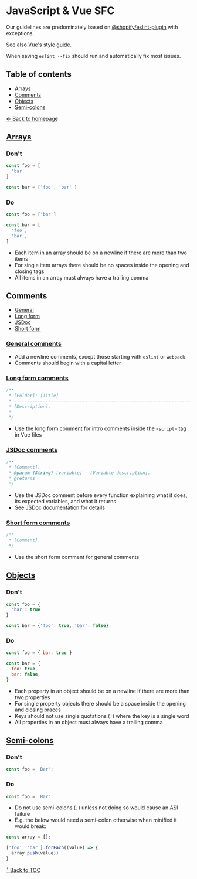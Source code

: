 # JavaScript & Vue SFC

Our guidelines are predominately based on [@shopify/eslint-plugin](https://github.com/Shopify/web-configs/tree/main/packages/eslint-plugin) with exceptions.

See also [Vue's style guide](https://v3.vuejs.org/style-guide/).

When saving `eslint --fix` should run and automatically fix most issues.

## Table of contents

* [Arrays](#arrays)
* [Comments](#comments)
* [Objects](#objects)
* [Semi-colons](#semi-colons)

[← Back to homepage](../README.md)

## [Arrays](#arrays)

### Don't

```js
const foo = [
  'bar'
]

const bar = ['foo', 'bar' ]
```

### Do

```js
const foo = ['bar']

const bar = [
  'foo',
  'bar',
]
```

* Each item in an array should be on a newline if there are more than two items
* For single item arrays there should be no spaces inside the opening and closing tags
* All items in an array must always have a trailing comma

## Comments

* [General](#general)
* [Long form](#long-form-comments)
* [JSDoc](#jsdoc-comments)
* [Short form](short-form-comments)

### [General comments](#general-comments)

* Add a newline comments, except those starting with `eslint` or `webpack`
* Comments should begin with a capital letter

### [Long form comments](#long-form-comments)

```js
/**
 * [Folder]: [Title]
 * -----------------------------------------------------------------------------
 * [Description].
 *
 */
```

* Use the long form comment for intro comments inside the `<script>` tag in Vue files

### [JSDoc comments](#jsdoc-comments)

```js
/**
 * [Comment].
 * @param {String} [variable] - [Variable description].
 * @returns
 */
```

* Use the JSDoc comment before every function explaining what it does, its expected variables, and what it returns
* See [JSDoc documentation](https://jsdoc.app/) for details

### [Short form comments](short-form-comments)

```js
/**
 * [Comment].
 */
```

* Use the short form comment for general comments

## [Objects](#objects)

### Don't

```js
const foo = {
  'bar': true
}

const bar = {'foo': true, 'bar': false}
```

### Do

```js
const foo = { bar: true }

const bar = {
  foo: true,
  bar: false,
}
```

* Each property in an object should be on a newline if there are more than two properties
* For single property objects there should be a space inside the opening and closing braces
* Keys should not use single quotations (`'`) where the key is a single word
* All properties in an object must always have a trailing comma

## [Semi-colons](#semi-colons)

### Don't

```js
const foo = 'Bar';
```

### Do

```js
const foo = 'Bar'
```

* Do not use semi-colons (`;`) unless not doing so would cause an ASI failure
* E.g. the below would need a semi-colon otherwise when minified it would break:

```js
const array = [];

['foo', 'bar'].forEach((value) => {
  array.push(value))
}
```

[ꜛ Back to TOC](#table-of-contents)